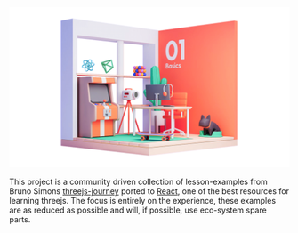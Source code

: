<img src="/stage1.png" alt="Stage 1" />

This project is a community driven collection of lesson-examples from Bruno Simons [threejs-journey](https://threejs-journey.com) ported to [React](https://github.com/pmndrs/react-three-fiber), one of the best resources for learning threejs. The focus is entirely on the experience, these examples are as reduced as possible and will, if possible, use eco-system spare parts.

